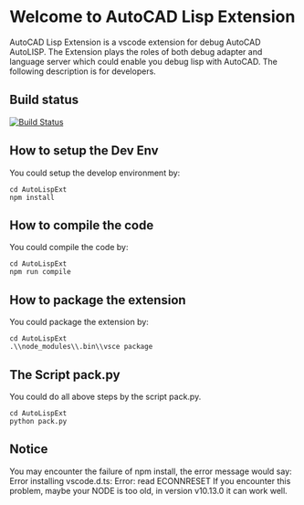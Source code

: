 # Welcome to AutoCAD Lisp Extension

AutoCAD Lisp Extension is a vscode extension for debug AutoCAD AutoLISP. The Extension plays the roles of both debug adapter and language server which could enable you debug lisp with AutoCAD. The following description is for developers.

## Build status

[![Build Status](https://master-2.jenkins.autodesk.com/buildStatus/icon?=job/AutoCAD/job/AutoLispExt/master)](https://master-2.jenkins.autodesk.com/buildStatus/icon?=job/AutoCAD/job/AutoLispExt/master/)


## How to setup the Dev Env
You could setup the develop environment by:
```
cd AutoLispExt
npm install 
```

## How to compile the code
You could compile the code by:
```
cd AutoLispExt
npm run compile
```

## How to package the extension
You could package the extension by:
```
cd AutoLispExt
.\\node_modules\\.bin\\vsce package
```

## The Script pack.py
You could do all above steps  by the script pack.py.
```
cd AutoLispExt
python pack.py
```

## Notice
You may encounter the failure of npm install, the error message would say:
Error installing vscode.d.ts: Error: read ECONNRESET
If you encounter this problem, maybe your NODE is too old, in version v10.13.0 it 
can work well.